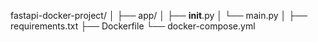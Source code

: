 fastapi-docker-project/
│
├── app/
│   ├── __init__.py
│   └── main.py
│
├── requirements.txt
├── Dockerfile
└── docker-compose.yml